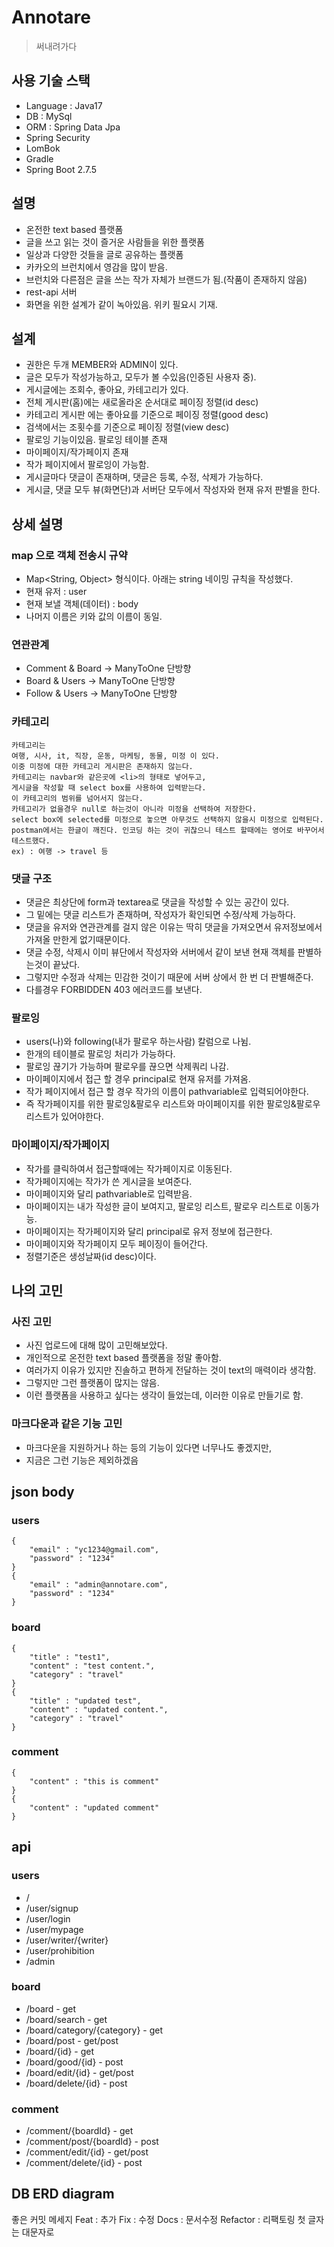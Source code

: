 # Annotare 
> 써내려가다

## 사용 기술 스택
* Language : Java17
* DB : MySql
* ORM : Spring Data Jpa
* Spring Security
* LomBok
* Gradle
* Spring Boot 2.7.5

## 설명
* 온전한 text based 플랫폼
* 글을 쓰고 읽는 것이 즐거운 사람들을 위한 플랫폼
* 일상과 다양한 것들을 글로 공유하는 플랫폼
* 카카오의 브런치에서 영감을 많이 받음.
* 브런치와 다른점은 글을 쓰는 작가 자체가 브랜드가 됨.(작품이 존재하지 않음)
* rest-api 서버
* 화면을 위한 설계가 같이 녹아있음.
위키 필요시 기재.

## 설계
* 권한은 두개 MEMBER와 ADMIN이 있다.
* 글은 모두가 작성가능하고, 모두가 볼 수있음(인증된 사용자 중).
* 게시글에는 조회수, 좋아요, 카테고리가 있다.
* 전체 게시판(홈)에는 새로올라온 순서대로 페이징 정렬(id desc)
* 카테고리 게시판 에는 좋아요를 기준으로 페이징 정렬(good desc)
* 검색에서는 조횟수를 기준으로 페이징 정렬(view desc)
* 팔로잉 기능이있음. 팔로잉 테이블 존재
* 마이페이지/작가페이지 존재
* 작가 페이지에서 팔로잉이 가능함.
* 게시글마다 댓글이 존재하며, 댓글은 등록, 수정, 삭제가 가능하다.
* 게시글, 댓글 모두 뷰(화면단)과 서버단 모두에서 작성자와 현재 유저 판별을 한다.

## 상세 설명
### map 으로 객체 전송시 규약
* Map<String, Object> 형식이다. 아래는 string 네이밍 규칙을 작성했다.
* 현재 유저 : user
* 현재 보낼 객체(데이터) : body
* 나머지 이름은 키와 값의 이름이 동일.
### 연관관계
* Comment & Board -> ManyToOne 단방향
* Board & Users -> ManyToOne 단방향
* Follow & Users -> ManyToOne 단방향
### 카테고리
```
카테고리는 
여행, 시사, it, 직장, 운동, 마케팅, 동물, 미정 이 있다. 
이중 미정에 대한 카테고리 게시판은 존재하지 않는다.
카테고리는 navbar와 같은곳에 <li>의 형태로 넣어두고,
게시글을 작성할 때 select box를 사용하여 입력받는다. 
이 카테고리의 범위를 넘어서지 않는다. 
카테고리가 없을경우 null로 하는것이 아니라 미정을 선택하여 저장한다.
select box에 selected를 미정으로 놓으면 아무것도 선택하지 않을시 미정으로 입력된다.
postman에서는 한글이 깨진다. 인코딩 하는 것이 귀찮으니 테스트 할때에는 영어로 바꾸어서 테스트했다.
ex) : 여행 -> travel 등
```
### 댓글 구조
* 댓글은 최상단에 form과 textarea로 댓글을 작성할 수 있는 공간이 있다.
* 그 밑에는 댓글 리스트가 존재하며, 작성자가 확인되면 수정/삭제 가능하다.
* 댓글을 유저와 연관관계를 걸지 않은 이유는 딱히 댓글을 가져오면서 유저정보에서 가져올 만한게 없기때문이다.
* 댓글 수정, 삭제시 이미 뷰단에서 작성자와 서버에서 같이 보낸 현재 객체를 판별하는것이 끝났다.
* 그렇지만 수정과 삭제는 민감한 것이기 때문에 서버 상에서 한 번 더 판별해준다.
* 다를경우 FORBIDDEN 403 에러코드를 보낸다.
### 팔로잉
* users(나)와 following(내가 팔로우 하는사람) 칼럼으로 나뉨.
* 한개의 테이블로 팔로잉 처리가 가능하다.
* 팔로잉 끊기가 가능하며 팔로우를 끊으면 삭제쿼리 나감.
* 마이페이지에서 접근 할 경우 principal로 현재 유저를 가져옴.
* 작가 페이지에서 접근 할 경우 작가의 이름이 pathvariable로 입력되어야한다.
* 즉 작가페이지를 위한 팔로잉&팔로우 리스트와 마이페이지를 위한 팔로잉&팔로우 리스트가 있어야한다.
### 마이페이지/작가페이지
* 작가를 클릭하여서 접근할때에는 작가페이지로 이동된다.
* 작가페이지에는 작가가 쓴 게시글을 보여준다. 
* 마이페이지와 달리 pathvariable로 입력받음.
* 마이페이지는 내가 작성한 글이 보여지고, 팔로잉 리스트, 팔로우 리스트로 이동가능.
* 마이페이지는 작가페이지와 달리 principal로 유저 정보에 접근한다.
* 마이페이지와 작가페이지 모두 페이징이 들어간다.
* 정렬기준은 생성날짜(id desc)이다.

## 나의 고민
### 사진 고민
* 사진 업로드에 대해 많이 고민해보았다.
* 개인적으로 온전한 text based 플랫폼을 정말 좋아함.
* 여러가지 이유가 있지만 진솔하고 편하게 전달하는 것이 text의 매력이라 생각함.
* 그렇지만 그런 플랫폼이 많지는 않음.
* 이런 플랫폼을 사용하고 싶다는 생각이 들었는데, 이러한 이유로 만들기로 함.
### 마크다운과 같은 기능 고민
* 마크다운을 지원하거나 하는 등의 기능이 있다면 너무나도 좋겠지만,
* 지금은 그런 기능은 제외하겠음

## json body
### users
```
{
    "email" : "yc1234@gmail.com",
    "password" : "1234"
}
{
    "email" : "admin@annotare.com",
    "password" : "1234"
}
```
### board
```
{
    "title" : "test1",
    "content" : "test content.",
    "category" : "travel"
}
{
    "title" : "updated test",
    "content" : "updated content.",
    "category" : "travel"
}
```
### comment
```
{
    "content" : "this is comment"
}
{
    "content" : "updated comment"
}
```

## api
### users
* /
* /user/signup
* /user/login
* /user/mypage
* /user/writer/{writer}
* /user/prohibition
* /admin
### board
* /board - get
* /board/search - get
* /board/category/{category} - get
* /board/post - get/post
* /board/{id} - get
* /board/good/{id} - post
* /board/edit/{id} - get/post
* /board/delete/{id} - post
### comment
* /comment/{boardId} - get
* /comment/post/{boardId} - post
* /comment/edit/{id} - get/post
* /comment/delete/{id} - post

## DB ERD diagram

좋은 커밋 메세지
Feat : 추가
Fix : 수정
Docs : 문서수정
Refactor : 리팩토링
첫 글자는 대문자로